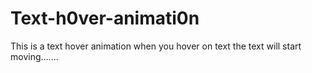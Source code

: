 # Text-h0ver-animati0n
This is a text hover animation when you hover on text the text will start moving.......
